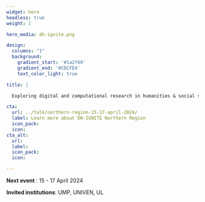 ```yaml
---
widget: hero
headless: true
weight: 1

hero_media: dh-ignite.png

design:
  columns: "1"
  background:
    gradient_start: '#1a2f69'
    gradient_end: '#CDCFE4'
    text_color_light: true

title: | 

  Exploring digital and computational research in humanities & social sciences

cta:
  url: ../talk/northern-region-15-17-april-2024/
  label: Learn more about DH-IGNITE Northern Region
  icon_pack: 
  icon: 
cta_alt:
  url: 
  label:
  icon_pack: 
  icon:

---
```


**Next event**  : 15 - 17 April 2024

**Invited institutions**: UMP, UNIVEN, UL
